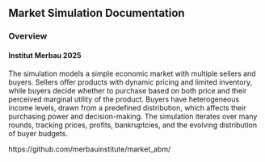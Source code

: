 ## Market Simulation Documentation
### Overview
#### Institut Merbau 2025
<p>The simulation models a simple economic market with multiple sellers and buyers.  Sellers offer products with dynamic pricing and limited inventory, while buyers decide whether to purchase based on both price and their perceived marginal utility of the product.  Buyers have heterogeneous income levels, drawn from a predefined distribution, which affects their purchasing power and decision-making. The simulation iterates over many rounds, tracking prices, profits, bankruptcies, and the evolving distribution of buyer budgets.</p>

<p>https://github.com/merbauinstitute/market_abm/</p>
